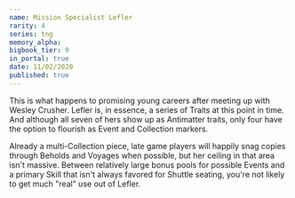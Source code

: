 ```yaml
---
name: Mission Specialist Lefler
rarity: 4
series: tng
memory_alpha:
bigbook_tier: 9
in_portal: true
date: 11/02/2020
published: true
---
```


This is what happens to promising young careers after meeting up with Wesley Crusher. Lefler is, in essence, a series of Traits at this point in time. And although all seven of hers show up as Antimatter traits, only four have the option to flourish as Event and Collection markers.

Already a multi-Collection piece, late game players will happily snag copies through Beholds and Voyages when possible, but her ceiling in that area isn't massive. Between relatively large bonus pools for possible Events and a primary Skill that isn't always favored for Shuttle seating, you're not likely to get much "real" use out of Lefler.
